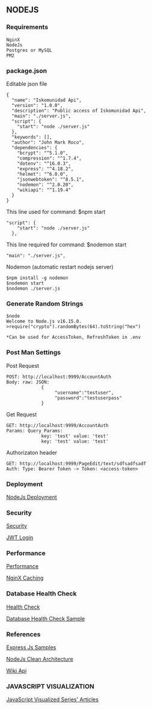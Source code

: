 ## NODEJS

### Requirements
```
NginX
NodeJs
Postgres or MySQL
PM2
```
### package.json
Editable json file
```
{
  "name": "Iskomunidad Api",
  "version": "1.0.0",
  "description": "Public access of Iskomunidad Api",
  "main": "./server.js",
  "script": {
    "start": "node ./server.js"
  },
  "keywords": [],
  "author": "John Mark Roco",
  "dependencies": {
    "bcrypt": "^5.1.0",
    "compression": "^1.7.4",
    "dotenv": "^16.0.3",
    "express": "^4.18.2",
    "helmet": "^6.0.0",
    "jsonwebtoken": "^8.5.1",
    "nodemon": "^2.0.20",
    "wikiapi": "^1.19.4"
  }
}
```
This line used for command: $npm start
```
"script": {
    "start": "node ./server.js"
  },
```
This line required for command: $nodemon start
```
"main": "./server.js",
```
Nodemon (automatic restart nodejs server)
```
$npm install -g nodemon
$nodemon start
$nodemon ./server.js
```
### Generate Random Strings
```
$node
Welcome to Node.js v16.15.0.
>require("crypto").randomBytes(64).toString("hex")

*Can be used for AccessToken, RefreshToken in .env
```
### Post Man Settings
Post Request
```
POST: http://localhost:9999/AccountAuth
Body: raw: JSON: 
             {
	              "username":"testuser",
	              "password":"testuserpass"
             }
```
Get Request
```
GET: http://localhost:9999/AccountAuth
Params: Query Params: 
             key: 'test' value: 'test'
             key: 'test' value: 'test'
```
Authorizaton header
```
GET: http://localhost:9999/PageEdit/text/sdfsadfsadf
Auth: Type: Bearer Token -> Token: <access-token>
```
### Deployment 

[NodeJs Deployment](https://www.digitalocean.com/community/tutorials/how-to-set-up-a-node-js-application-for-production-on-ubuntu-18-04)

### Security
[Security](https://expressjs.com/en/advanced/best-practice-security.html)

[JWT Login](https://medium.com/@prashantramnyc/authenticate-rest-apis-in-node-js-using-jwt-json-web-tokens-f0e97669aad3)
### Performance

[Performance](https://expressjs.com/en/advanced/best-practice-performance.html)

[NginX Caching](https://serversforhackers.com/c/nginx-caching)

### Database Health Check
[Health Check](https://expressjs.com/en/advanced/healthcheck-graceful-shutdown.html)

[Database Health Check Sample](https://github.com/godaddy/terminus/blob/main/example/mysql/index.js)

### References
[Express Js Samples](https://github.com/expressjs/express/tree/master/examples/route-separation)

[NodeJs Clean Architecture](https://www.youtube.com/watch?v=VmY22KuRDbk)

[Wiki Api](https://kanasimi.github.io/wikiapi/Wikiapi.html)

### JAVASCRIPT VISUALIZATION

[JavaScript Visualized Series' Articles](https://dev.to/lydiahallie/series/3341)
